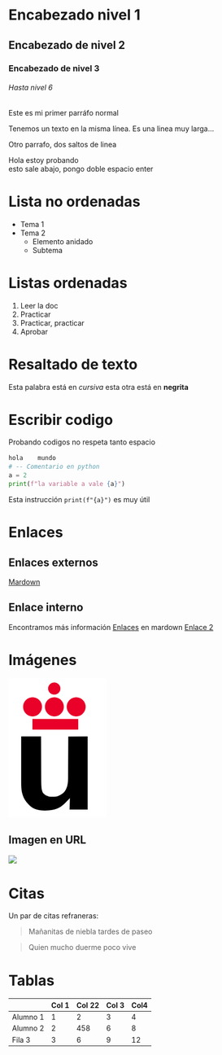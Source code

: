# Encabezado nivel 1
## Encabezado de nivel 2
### Encabezado de nivel 3
###### Hasta nivel 6

Este es mi primer parráfo normal


Tenemos un texto en
la misma 
línea. Es una linea muy larga...

Otro parrafo, dos saltos de linea

Hola estoy probando  
esto sale abajo, pongo doble espacio enter

# Lista no ordenadas

* Tema 1
* Tema 2
    * Elemento anidado
    * Subtema

# Listas ordenadas

1. Leer la doc
2. Practicar
3. Practicar, practicar
4. Aprobar

# Resaltado de texto
Esta palabra está en  *cursiva* esta otra está en **negrita**

# Escribir codigo

Probando    codigos no respeta      tanto espacio

```python
hola    mundo 
# -- Comentario en python
a = 2
print(f"la variable a vale {a}")
```

Esta instrucción `print(f"{a}")` es muy útil

# Enlaces
## Enlaces externos
[Mardown](https://twitter.com/?lang=es)
## Enlace interno
Encontramos más información [Enlaces](#Enlaces) en mardown
[Enlace 2](#Resaltado-de-texto)

# Imágenes

![](Logo-urjc.png)

## Imagen en URL

![](https://upload.wikimedia.org/wikipedia/commons/2/2f/CC_BY-SA_3.0.png)

# Citas

Un par de citas refraneras:

> Mañanitas de niebla tardes de paseo

> Quien mucho duerme poco vive

# Tablas
|         | Col 1 | Col 22| Col 3| Col4 |
|---------|-------|------|------|------|
|  Alumno 1 |   1   |   2  |   3  |  4   |
|  Alumno 2 |   2   |   458  |   6  |  8   |
|  Fila 3 |   3   |   6  |   9  |  12  |